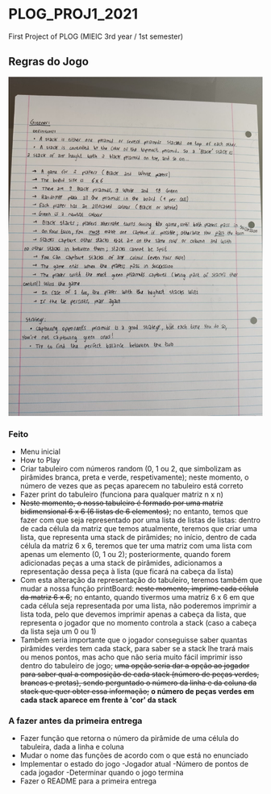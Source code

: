 # PLOG_PROJ1_2021

First Project of PLOG (MIEIC 3rd year / 1st semester)

## Regras do Jogo

![Rules](https://github.com/TiagooGomess/PLOG_PROJ1_2021/blob/main/rules.jpg)

### Feito

* Menu inicial
* How to Play
* Criar tabuleiro com números random (0, 1 ou 2, que simbolizam as pirâmides branca, preta e verde, respetivamente); neste momento, o número de vezes que as peças aparecem no tabuleiro está correto
* Fazer print do tabuleiro (funciona para qualquer matriz n x n)
* ~~Neste momento, o nosso tabuleiro é formado por uma matriz bidimensional 6 x 6 (6 listas de 6 elementos)~~; no entanto, temos que fazer com que seja representado por uma lista de listas de listas: dentro de cada célula da matriz que temos atualmente, teremos que criar uma lista, que representa uma stack de pirâmides; no início, dentro de cada célula da matriz 6 x 6, teremos que ter uma matriz com uma lista com apenas um elemento (0, 1 ou 2); posteriormente, quando forem adicionadas peças a uma stack de pirâmides, adicionamos a representação dessa peça à lista (que ficará na cabeça da lista)
* Com esta alteração da representação do tabuleiro, teremos também que mudar a nossa função printBoard: ~~neste momento, imprime cada célula da matriz 6 x 6~~; no entanto, quando tivermos uma matriz 6 x 6 em que cada célula seja representada por uma lista, não poderemos imprimir a lista toda, pelo que devemos imprimir apenas a cabeça da lista, que representa o jogador que no momento controla a stack (caso a cabeça da lista seja um 0 ou 1)
* Também seria importante que o jogador conseguisse saber quantas pirâmides verdes tem cada stack, para saber se a stack lhe trará mais ou menos pontos, mas acho que não seria muito fácil imprimir isso dentro do tabuleiro de jogo; ~~uma opção seria dar a opção ao jogador para saber qual a composição de cada stack (número de peças verdes, brancas e pretas), sendo perguntado o número da linha e da coluna da stack que quer obter essa informação;~~ **o número de peças verdes em cada stack aparece em frente à 'cor' da stack**

### A fazer antes da primeira entrega

* Fazer função que retorna o número da pirâmide de uma célula do tabuleira, dada a linha e coluna
* Mudar o nome das funções de acordo com o que está no enunciado
* Implementar o estado do jogo
  -Jogador atual
  -Número de pontos de cada jogador
  -Determinar quando o jogo termina
* Fazer o README para a primeira entrega
